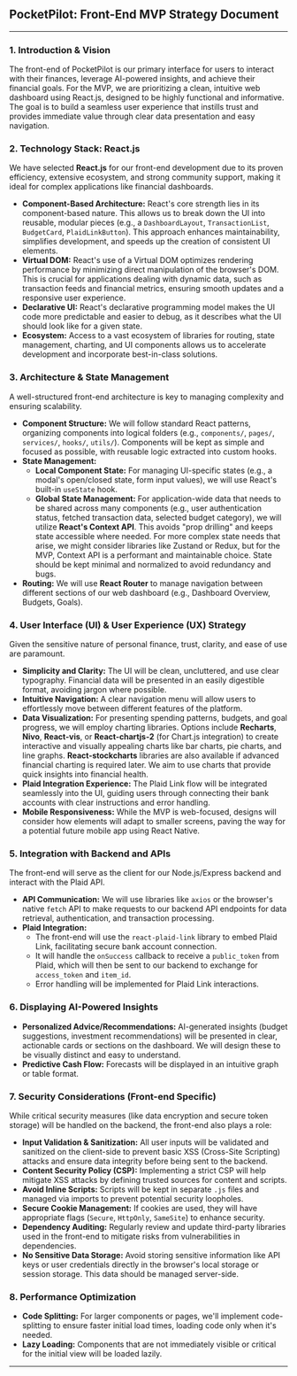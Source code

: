 ## **PocketPilot: Front-End MVP Strategy Document**

---

### **1. Introduction & Vision**

The front-end of PocketPilot is our primary interface for users to interact with their finances, leverage AI-powered insights, and achieve their financial goals. For the MVP, we are prioritizing a clean, intuitive web dashboard using React.js, designed to be highly functional and informative. The goal is to build a seamless user experience that instills trust and provides immediate value through clear data presentation and easy navigation.

### **2. Technology Stack: React.js**

We have selected **React.js** for our front-end development due to its proven efficiency, extensive ecosystem, and strong community support, making it ideal for complex applications like financial dashboards.

*   **Component-Based Architecture:** React's core strength lies in its component-based nature. This allows us to break down the UI into reusable, modular pieces (e.g., a `DashboardLayout`, `TransactionList`, `BudgetCard`, `PlaidLinkButton`). This approach enhances maintainability, simplifies development, and speeds up the creation of consistent UI elements.
*   **Virtual DOM:** React's use of a Virtual DOM optimizes rendering performance by minimizing direct manipulation of the browser's DOM. This is crucial for applications dealing with dynamic data, such as transaction feeds and financial metrics, ensuring smooth updates and a responsive user experience.
*   **Declarative UI:** React's declarative programming model makes the UI code more predictable and easier to debug, as it describes what the UI should look like for a given state.
*   **Ecosystem:** Access to a vast ecosystem of libraries for routing, state management, charting, and UI components allows us to accelerate development and incorporate best-in-class solutions.

### **3. Architecture & State Management**

A well-structured front-end architecture is key to managing complexity and ensuring scalability.

*   **Component Structure:** We will follow standard React patterns, organizing components into logical folders (e.g., `components/`, `pages/`, `services/`, `hooks/`, `utils/`). Components will be kept as simple and focused as possible, with reusable logic extracted into custom hooks.
*   **State Management:**
    *   **Local Component State:** For managing UI-specific states (e.g., a modal's open/closed state, form input values), we will use React's built-in `useState` hook.
    *   **Global State Management:** For application-wide data that needs to be shared across many components (e.g., user authentication status, fetched transaction data, selected budget category), we will utilize **React's Context API**. This avoids "prop drilling" and keeps state accessible where needed. For more complex state needs that arise, we might consider libraries like Zustand or Redux, but for the MVP, Context API is a performant and maintainable choice. State should be kept minimal and normalized to avoid redundancy and bugs.
*   **Routing:** We will use **React Router** to manage navigation between different sections of our web dashboard (e.g., Dashboard Overview, Budgets, Goals).

### **4. User Interface (UI) & User Experience (UX) Strategy**

Given the sensitive nature of personal finance, trust, clarity, and ease of use are paramount.

*   **Simplicity and Clarity:** The UI will be clean, uncluttered, and use clear typography. Financial data will be presented in an easily digestible format, avoiding jargon where possible.
*   **Intuitive Navigation:** A clear navigation menu will allow users to effortlessly move between different features of the platform.
*   **Data Visualization:** For presenting spending patterns, budgets, and goal progress, we will employ charting libraries. Options include **Recharts**, **Nivo**, **React-vis**, or **React-chartjs-2** (for Chart.js integration) to create interactive and visually appealing charts like bar charts, pie charts, and line graphs. **React-stockcharts** libraries are also available if advanced financial charting is required later. We aim to use charts that provide quick insights into financial health.
*   **Plaid Integration Experience:** The Plaid Link flow will be integrated seamlessly into the UI, guiding users through connecting their bank accounts with clear instructions and error handling.
*   **Mobile Responsiveness:** While the MVP is web-focused, designs will consider how elements will adapt to smaller screens, paving the way for a potential future mobile app using React Native.

### **5. Integration with Backend and APIs**

The front-end will serve as the client for our Node.js/Express backend and interact with the Plaid API.

*   **API Communication:** We will use libraries like `axios` or the browser's native `fetch` API to make requests to our backend API endpoints for data retrieval, authentication, and transaction processing.
*   **Plaid Integration:**
    *   The front-end will use the `react-plaid-link` library to embed Plaid Link, facilitating secure bank account connection.
    *   It will handle the `onSuccess` callback to receive a `public_token` from Plaid, which will then be sent to our backend to exchange for `access_token` and `item_id`.
    *   Error handling will be implemented for Plaid Link interactions.

### **6. Displaying AI-Powered Insights**

*   **Personalized Advice/Recommendations:** AI-generated insights (budget suggestions, investment recommendations) will be presented in clear, actionable cards or sections on the dashboard. We will design these to be visually distinct and easy to understand.
*   **Predictive Cash Flow:** Forecasts will be displayed in an intuitive graph or table format.

### **7. Security Considerations (Front-end Specific)**

While critical security measures (like data encryption and secure token storage) will be handled on the backend, the front-end also plays a role:

*   **Input Validation & Sanitization:** All user inputs will be validated and sanitized on the client-side to prevent basic XSS (Cross-Site Scripting) attacks and ensure data integrity before being sent to the backend.
*   **Content Security Policy (CSP):** Implementing a strict CSP will help mitigate XSS attacks by defining trusted sources for content and scripts.
*   **Avoid Inline Scripts:** Scripts will be kept in separate `.js` files and managed via imports to prevent potential security loopholes.
*   **Secure Cookie Management:** If cookies are used, they will have appropriate flags (`Secure`, `HttpOnly`, `SameSite`) to enhance security.
*   **Dependency Auditing:** Regularly review and update third-party libraries used in the front-end to mitigate risks from vulnerabilities in dependencies.
*   **No Sensitive Data Storage:** Avoid storing sensitive information like API keys or user credentials directly in the browser's local storage or session storage. This data should be managed server-side.

### **8. Performance Optimization**

*   **Code Splitting:** For larger components or pages, we'll implement code-splitting to ensure faster initial load times, loading code only when it's needed.
*   **Lazy Loading:** Components that are not immediately visible or critical for the initial view will be loaded lazily.

---
